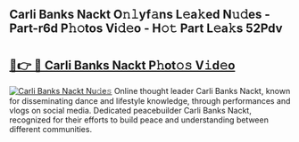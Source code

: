## Carli Banks Nackt O𝚗𝚕yf𝚊ns L𝚎a𝚔ed N𝚞𝚍es - Part-r6d P𝚑𝚘tos Vi𝚍𝚎o - H𝚘𝚝 Part L𝚎a𝚔s 52Pdv

# <h2><a href="http://kf13hsy.oniu.top/?m=Carli+Banks+Nackt">🔗👉 🔴 Carli Banks Nackt P𝚑ot𝚘𝚜 V𝚒d𝚎o</a></h2>

[![Carli Banks Nackt Nu𝚍e𝚜](https://i.imgur.com/0qMVB7G.gif)](http://kf13hsy.oniu.top/?m=Carli+Banks+Nackt)
Online thought leader Carli Banks Nackt, known for disseminating dance and lifestyle knowledge, through performances and vlogs on social media. Dedicated peacebuilder Carli Banks Nackt, recognized for their efforts to build peace and understanding between different communities.  
